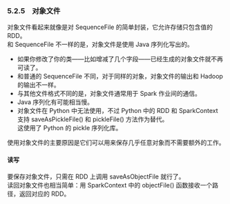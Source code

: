 ### 5.2.5　对象文件 ###
对象文件看起来就像是对 SequenceFile 的简单封装，它允许存储只包含值的 RDD。  
和 SequenceFile 不一样的是，对象文件是使用 Java 序列化写出的。  
-   如果你修改了你的类——比如增减了几个字段——已经生成的对象文件就不再可读了。
-   和普通的 SequenceFile 不同，对于同样的对象，对象文件的输出和 Hadoop 的输出不一样。
-   与其他文件格式不同的是，对象文件通常用于 Spark 作业间的通信。
-   Java 序列化有可能相当慢。
-   对象文件在 Python 中无法使用，不过 Python 中的 RDD 和 SparkContext 支持 saveAsPickleFile() 和 pickleFile() 方法作为替代。  
这使用了 Python 的 pickle 序列化库。

使用对象文件的主要原因是它们可以用来保存几乎任意对象而不需要额外的工作。
#### 读写 ####
要保存对象文件，只需在 RDD 上调用 saveAsObjectFile 就行了。  
读回对象文件也相当简单：用 SparkContext 中的 objectFile() 函数接收一个路径，返回对应的 RDD。  